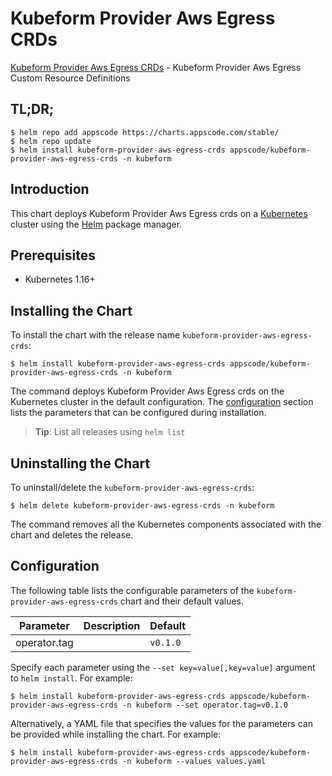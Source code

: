 # Kubeform Provider Aws Egress CRDs

[Kubeform Provider Aws Egress CRDs](https://github.com/kubeform) - Kubeform Provider Aws Egress Custom Resource Definitions

## TL;DR;

```console
$ helm repo add appscode https://charts.appscode.com/stable/
$ helm repo update
$ helm install kubeform-provider-aws-egress-crds appscode/kubeform-provider-aws-egress-crds -n kubeform
```

## Introduction

This chart deploys Kubeform Provider Aws Egress crds on a [Kubernetes](http://kubernetes.io) cluster using the [Helm](https://helm.sh) package manager.

## Prerequisites

- Kubernetes 1.16+

## Installing the Chart

To install the chart with the release name `kubeform-provider-aws-egress-crds`:

```console
$ helm install kubeform-provider-aws-egress-crds appscode/kubeform-provider-aws-egress-crds -n kubeform
```

The command deploys Kubeform Provider Aws Egress crds on the Kubernetes cluster in the default configuration. The [configuration](#configuration) section lists the parameters that can be configured during installation.

> **Tip**: List all releases using `helm list`

## Uninstalling the Chart

To uninstall/delete the `kubeform-provider-aws-egress-crds`:

```console
$ helm delete kubeform-provider-aws-egress-crds -n kubeform
```

The command removes all the Kubernetes components associated with the chart and deletes the release.

## Configuration

The following table lists the configurable parameters of the `kubeform-provider-aws-egress-crds` chart and their default values.

|  Parameter   | Description | Default  |
|--------------|-------------|----------|
| operator.tag |             | `v0.1.0` |


Specify each parameter using the `--set key=value[,key=value]` argument to `helm install`. For example:

```console
$ helm install kubeform-provider-aws-egress-crds appscode/kubeform-provider-aws-egress-crds -n kubeform --set operator.tag=v0.1.0
```

Alternatively, a YAML file that specifies the values for the parameters can be provided while
installing the chart. For example:

```console
$ helm install kubeform-provider-aws-egress-crds appscode/kubeform-provider-aws-egress-crds -n kubeform --values values.yaml
```
